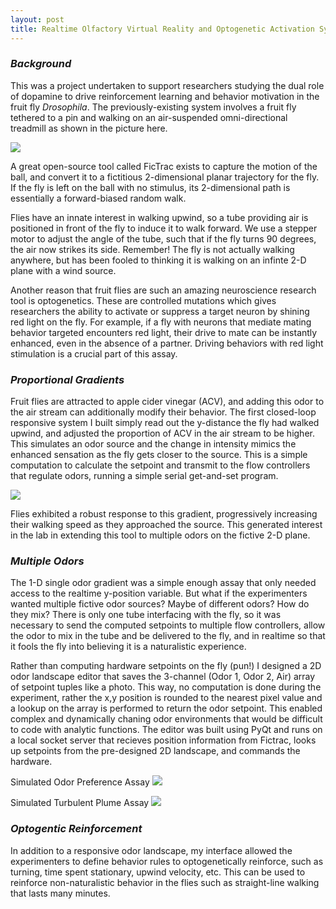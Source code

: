 ```yaml
---
layout: post
title: Realtime Olfactory Virtual Reality and Optogenetic Activation System
---
```


### *Background*
This was a project undertaken to support researchers studying the dual role of dopamine to drive reinforcement learning and behavior motivation in the fruit fly *Drosophila*. The previously-existing system involves a fruit fly tethered to a pin and walking on an air-suspended omni-directional treadmill as shown in the picture here.

![](https://i.imgur.com/eRQJuhL.png)

A great open-source tool called FicTrac exists to capture the motion of the ball, and convert it to a fictitious 2-dimensional planar trajectory for the fly. If the fly is left on the ball with no stimulus, its 2-dimensional path is essentially a forward-biased random walk.

Flies have an innate interest in walking upwind, so a tube providing air is positioned in front of the fly to induce it to walk forward. We use a stepper motor to adjust the angle of the tube, such that if the fly turns 90 degrees, the air now strikes its side. Remember! The fly is not actually walking anywhere, but has been fooled to thinking it is walking on an infinte 2-D plane with a wind source.

Another reason that fruit flies are such an amazing neuroscience research tool is optogenetics. These are controlled mutations which gives researchers the ability to activate or suppress a target neuron by shining red light on the fly. For example, if a fly with neurons that mediate mating behavior targeted encounters red light, their drive to mate can be instantly enhanced, even in the absence of a partner.  Driving behaviors with red light stimulation is a crucial part of this assay.

### *Proportional Gradients*
Fruit flies are attracted to apple cider vinegar (ACV), and adding this odor to the air stream can additionally modify their behavior. The first closed-loop responsive system I built simply read out the y-distance the fly had walked upwind, and adjusted the proportion of ACV in the air stream to be higher. This simulates an odor source and the change in intensity mimics the enhanced sensation as the fly gets closer to the source. This is a simple computation to calculate the setpoint and transmit to the flow controllers that regulate odors, running a simple serial get-and-set program.

![](https://i.imgur.com/I7w6HGo.png)

Flies exhibited a robust response to this gradient, progressively increasing their walking speed as they approached the source. This generated interest in the lab in extending this tool to multiple odors on the fictive 2-D plane.


### *Multiple Odors*
The 1-D single odor gradient was a simple enough assay that only needed access to the realtime y-position variable. But what if the experimenters wanted multiple fictive odor sources? Maybe of different odors? How do they mix? There is only one tube interfacing with the fly, so it was necessary to send the computed setpoints to multiple flow controllers, allow the odor to mix in the tube and be delivered to the fly, and in realtime so that it fools the fly into believing it is a naturalistic experience.

Rather than computing hardware setpoints on the fly (pun!) I designed a 2D odor landscape editor that saves the 3-channel (Odor 1, Odor 2, Air) array of setpoint tuples like a photo. This way, no computation is done during the experiment, rather the x,y position is rounded to the nearest pixel value and a lookup on the array is performed to return the odor setpoint. This enabled complex and dynamically chaning odor environments that would be difficult to code with analytic functions. The editor was built using PyQt and runs on a local socket server that recieves position information from Fictrac, looks up setpoints from the pre-designed 2D landscape, and commands the hardware.

Simulated Odor Preference Assay
![](https://i.imgur.com/5Ff5OZT.png)

Simulated Turbulent Plume Assay
![](https://i.imgur.com/TRowXkK.gif)

### *Optogentic Reinforcement*
In addition to a responsive odor landscape, my interface allowed the experimenters to define behavior rules to optogenetically reinforce, such as turning, time spent stationary, upwind velocity, etc. This can be used to reinforce non-naturalistic behavior in the flies such as straight-line walking that lasts many minutes.

